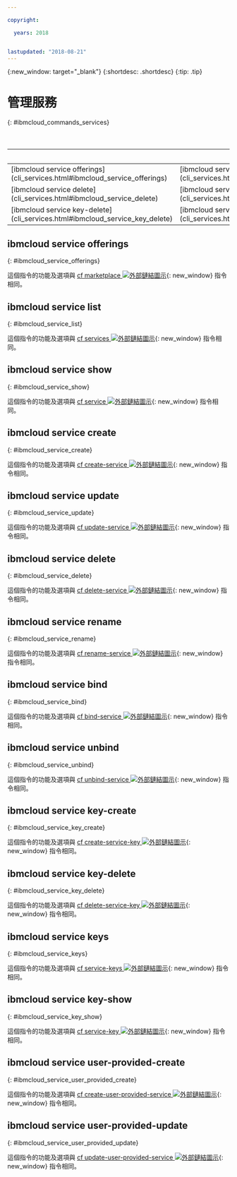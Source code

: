 ```yaml
---

copyright:

  years: 2018


lastupdated: "2018-08-21"
---
```


{:new_window: target="_blank"}
{:shortdesc: .shortdesc}
{:tip: .tip}

# 管理服務
{: #ibmcloud_commands_services}

<table summary="您可以用來管理 {{site.data.keyword.Bluemix_notm}} 服務的 ibmcloud 指令。">
<caption>表 1. 用來管理 {{site.data.keyword.Bluemix_notm}} 服務的指令</caption>
 <thead>
 <th colspan="5">用來管理 {{site.data.keyword.Bluemix_notm}} 服務的指令</th>
 </thead>
 <tbody>
 <tr>
 <td>[ibmcloud service offerings](cli_services.html#ibmcloud_service_offerings)</td>
 <td>[ibmcloud service list](cli_services.html#ibmcloud_service_list)</td>
 <td>[ibmcloud service show](cli_services.html#ibmcloud_service_show)</td>
 <td>[ibmcloud service create](cli_services.html#ibmcloud_service_create)</td>
 <td>[ibmcloud service update](cli_services.html#ibmcloud_service_update)</td>
 </tr>
 <tr>
 <td>[ibmcloud service delete](cli_services.html#ibmcloud_service_delete)</td>
 <td>[ibmcloud service rename](cli_services.html#ibmcloud_service_rename)</td>
 <td>[ibmcloud service bind](cli_services.html#ibmcloud_service_bind)</td>
 <td>[ibmcloud service unbind](cli_services.html#ibmcloud_service_unbind)</td>
 <td>[ibmcloud service key-create](cli_services.html#ibmcloud_service_key_create)</td>
 </tr>
 <tr>
 <td>[ibmcloud service key-delete](cli_services.html#ibmcloud_service_key_delete)</td>
 <td>[ibmcloud service keys](cli_services.html#ibmcloud_service_keys)</td>
 <td>[ibmcloud service key-show](cli_services.html#ibmcloud_service_key_show)</td>
 <td>[ibmcloud service user-provided-create](cli_services.html#ibmcloud_service_user_provided_create)</td>
 <td>[ibmcloud service user-provided-update](cli_services.html#ibmcloud_service_user_provided_update)</td>
 </tr>
  </tbody>
 </table>

 ## ibmcloud service offerings
{: #ibmcloud_service_offerings}


這個指令的功能及選項與 [cf marketplace ![外部鏈結圖示](../../../icons/launch-glyph.svg)](http://cli.cloudfoundry.org/en-US/cf/marketplace.html){: new_window} 指令相同。

## ibmcloud service list
{: #ibmcloud_service_list}

這個指令的功能及選項與 [cf services ![外部鏈結圖示](../../../icons/launch-glyph.svg)](http://cli.cloudfoundry.org/en-US/cf/services.html){: new_window} 指令相同。

## ibmcloud service show
{: #ibmcloud_service_show}

這個指令的功能及選項與 [cf service ![外部鏈結圖示](../../../icons/launch-glyph.svg)](http://cli.cloudfoundry.org/en-US/cf/service.html){: new_window} 指令相同。

## ibmcloud service create
{: #ibmcloud_service_create}

這個指令的功能及選項與 [cf create-service ![外部鏈結圖示](../../../icons/launch-glyph.svg)](http://cli.cloudfoundry.org/en-US/cf/create-service.html){: new_window} 指令相同。

## ibmcloud service update
{: #ibmcloud_service_update}

這個指令的功能及選項與 [cf update-service ![外部鏈結圖示](../../../icons/launch-glyph.svg)](http://cli.cloudfoundry.org/en-US/cf/update-service.html){: new_window} 指令相同。

## ibmcloud service delete
{: #ibmcloud_service_delete}

這個指令的功能及選項與 [cf delete-service ![外部鏈結圖示](../../../icons/launch-glyph.svg)](http://cli.cloudfoundry.org/en-US/cf/delete-service.html){: new_window} 指令相同。

## ibmcloud service rename
{: #ibmcloud_service_rename}

這個指令的功能及選項與 [cf rename-service ![外部鏈結圖示](../../../icons/launch-glyph.svg)](http://cli.cloudfoundry.org/en-US/cf/rename-service.html){: new_window} 指令相同。

## ibmcloud service bind
{: #ibmcloud_service_bind}

這個指令的功能及選項與 [cf bind-service ![外部鏈結圖示](../../../icons/launch-glyph.svg)](http://cli.cloudfoundry.org/en-US/cf/bind-service.html){: new_window} 指令相同。

## ibmcloud service unbind
{: #ibmcloud_service_unbind}

這個指令的功能及選項與 [cf unbind-service ![外部鏈結圖示](../../../icons/launch-glyph.svg)](http://cli.cloudfoundry.org/en-US/cf/unbind-service.html){: new_window} 指令相同。

## ibmcloud service key-create
{: #ibmcloud_service_key_create}

這個指令的功能及選項與 [cf create-service-key ![外部鏈結圖示](../../../icons/launch-glyph.svg)](http://cli.cloudfoundry.org/en-US/cf/create-service-key.html){: new_window} 指令相同。

## ibmcloud service key-delete
{: #ibmcloud_service_key_delete}

這個指令的功能及選項與 [cf delete-service-key ![外部鏈結圖示](../../../icons/launch-glyph.svg)](http://cli.cloudfoundry.org/en-US/cf/delete-service-key.html){: new_window} 指令相同。

## ibmcloud service keys
{: #ibmcloud_service_keys}

這個指令的功能及選項與 [cf service-keys ![外部鏈結圖示](../../../icons/launch-glyph.svg)](http://cli.cloudfoundry.org/en-US/cf/service-keys.html){: new_window} 指令相同。

## ibmcloud service key-show
{: #ibmcloud_service_key_show}

這個指令的功能及選項與 [cf service-key ![外部鏈結圖示](../../../icons/launch-glyph.svg)](http://cli.cloudfoundry.org/en-US/cf/service-key.html){: new_window} 指令相同。

## ibmcloud service user-provided-create
{: #ibmcloud_service_user_provided_create}

這個指令的功能及選項與 [cf create-user-provided-service ![外部鏈結圖示](../../../icons/launch-glyph.svg)](http://cli.cloudfoundry.org/en-US/cf/create-user-provided-service.html){: new_window} 指令相同。

## ibmcloud service user-provided-update
{: #ibmcloud_service_user_provided_update}

這個指令的功能及選項與 [cf update-user-provided-service ![外部鏈結圖示](../../../icons/launch-glyph.svg)](http://cli.cloudfoundry.org/en-US/cf/update-user-provided-service.html){: new_window} 指令相同。
